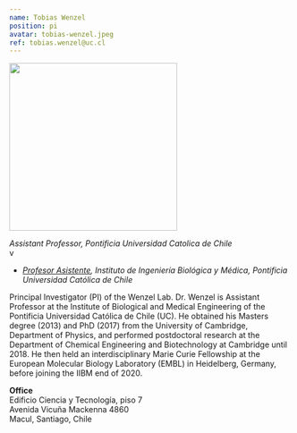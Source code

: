 ```yaml
---
name: Tobias Wenzel
position: pi
avatar: tobias-wenzel.jpeg
ref: tobias.wenzel@uc.cl
---
```


<img width="300" src="{{site.baseurl}}/images/people/{{page.avatar}}" data-action="zoom">

_Assistant Professor, Pontificia Universidad Catolica de Chile_<br>v

- _[Profesor Asistente](https://ingenieriabiologicaymedica.uc.cl/en/people/faculty/821-tobias-wenzel), Instituto de Ingeniería Biológica y Médica, Pontificia Universidad Católica de Chile_<br>

Principal Investigator (PI) of the Wenzel Lab. Dr. Wenzel is Assistant Professor at the Institute of Biological and Medical Engineering of the Pontificia Universidad Católica de Chile (UC). He obtained his Masters degree (2013) and PhD (2017) from the University of Cambridge, Department of Physics, and performed postdoctoral research at the Department of Chemical Engineering and Biotechnology at Cambridge until 2018. He then held an interdisciplinary Marie Curie Fellowship at the European Molecular Biology Laboratory (EMBL) in Heidelberg, Germany, before joining the IIBM end of 2020.

**Office**<br>
Edificio Ciencia y Tecnología, piso 7 <br>
Avenida Vicuña Mackenna 4860 <br>
Macul, Santiago, Chile

